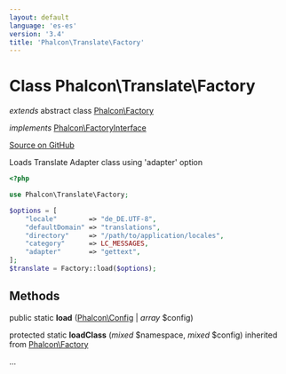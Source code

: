 ```yaml
---
layout: default
language: 'es-es'
version: '3.4'
title: 'Phalcon\Translate\Factory'
---
```

# Class **Phalcon\Translate\Factory**

*extends* abstract class [Phalcon\Factory](/3.4/en/api/Phalcon_Factory)

*implements* [Phalcon\FactoryInterface](/3.4/en/api/Phalcon_FactoryInterface)

<a href="https://github.com/phalcon/cphalcon/tree/v3.4.0/phalcon/translate/factory.zep" class="btn btn-default btn-sm">Source on GitHub</a>

Loads Translate Adapter class using 'adapter' option

```php
<?php

use Phalcon\Translate\Factory;

$options = [
    "locale"        => "de_DE.UTF-8",
    "defaultDomain" => "translations",
    "directory"     => "/path/to/application/locales",
    "category"      => LC_MESSAGES,
    "adapter"       => "gettext",
];
$translate = Factory::load($options);

```


## Methods
public static  **load** ([Phalcon\Config](/3.4/en/api/Phalcon_Config) | *array* $config)





protected static  **loadClass** (*mixed* $namespace, *mixed* $config) inherited from [Phalcon\Factory](/3.4/en/api/Phalcon_Factory)

...


